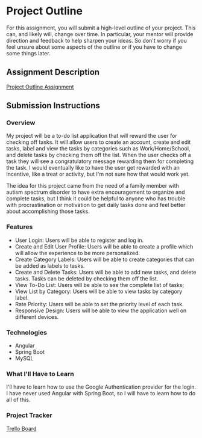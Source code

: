 # Project Outline
For this assignment, you will submit a high-level outline of your project. This can, and likely will, change over time. In particular, your mentor will provide direction and feedback to help sharpen your ideas. So don't worry if you feel unsure about some aspects of the outline or if you have to change some things later.

## Assignment Description
[Project Outline Assignment](https://education.launchcode.org/liftoff/modules/assignments/project-outline)

## Submission Instructions

### Overview
My project will be a to-do list application that will reward the user for checking off tasks. It will allow users to create an account, create and edit tasks, label and view the tasks by categories such as Work/Home/School, and delete tasks by checking them off the list. When the user checks off a task they will see a congratulatory message rewarding them for completing the task. I would eventually like to have the user get rewarded with an incentive, like a treat or activity, but I'm not sure how that would work yet. 

The idea for this project came from the need of a family member with autism spectrum disorder to have extra encouragement to organize and complete tasks, but I think it could be helpful to anyone who has trouble with procrastination or motivation to get daily tasks done and feel better about accomplishing those tasks.

### Features
- User Login: Users will be able to register and log in. 
- Create and Edit User Profile: Users will be able to create a profile which will allow the experience to be more personalized.
- Create Category Labels: Users will be able to create categories that can be added as labels to tasks.
- Create and Delete Tasks: Users will be able to add new tasks, and delete tasks. Tasks can be deleted by checking them off the list. 
- View To-Do List: Users will be able to see the complete list of tasks;
- View List by Category: Users will be able to view tasks by category label.
- Rate Priority: Users will be able to set the priority level of each task.
- Responsive Design: Users will be able to view the application well on different devices.

### Technologies
- Angular
- Spring Boot
- MySQL


### What I'll Have to Learn
I'll have to learn how to use the Google Authentication provider for the login. I have never used Angular with Spring Boot, so I will have to learn how to do all of this.

### Project Tracker

[Trello Board](https://trello.com/b/2838XkH9/liftoff)
